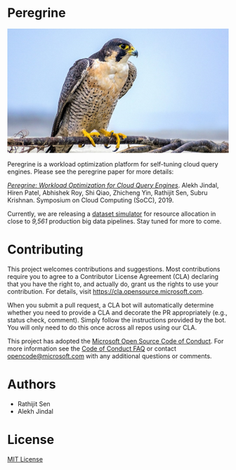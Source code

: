 # Peregrine

![Peregrine](peregrine.png)

Peregrine is a workload optimization platform for self-tuning cloud query engines. Please see the peregrine paper for more details:

[_Peregrine: Workload Optimization for Cloud Query Engines_](https://dl.acm.org/doi/10.1145/3357223.3362726).
Alekh Jindal, Hiren Patel, Abhishek Roy, Shi Qiao, Zhicheng Yin, Rathijit Sen, Subru Krishnan. Symposium on Cloud Computing (SoCC), 2019.

Currently, we are releasing a [dataset simulator](tools/peregrine/simulator/README.md) for resource allocation in close to _9,561_ production big data pipelines.
Stay tuned for more to come.


# Contributing

This project welcomes contributions and suggestions.  Most contributions require you to agree to a
Contributor License Agreement (CLA) declaring that you have the right to, and actually do, grant us
the rights to use your contribution. For details, visit https://cla.opensource.microsoft.com.

When you submit a pull request, a CLA bot will automatically determine whether you need to provide
a CLA and decorate the PR appropriately (e.g., status check, comment). Simply follow the instructions
provided by the bot. You will only need to do this once across all repos using our CLA.

This project has adopted the [Microsoft Open Source Code of Conduct](https://opensource.microsoft.com/codeofconduct/).
For more information see the [Code of Conduct FAQ](https://opensource.microsoft.com/codeofconduct/faq/) or
contact [opencode@microsoft.com](mailto:opencode@microsoft.com) with any additional questions or comments.


# Authors

- Rathijit Sen
- Alekh Jindal


# License

[MIT License](LICENSE)